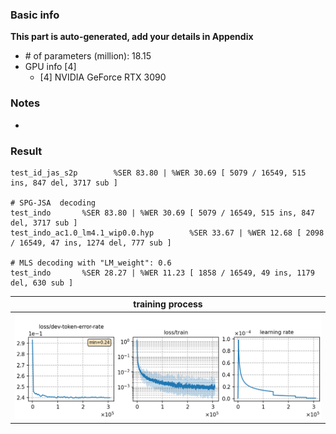 ### Basic info

**This part is auto-generated, add your details in Appendix**

* \# of parameters (million): 18.15
* GPU info \[4\]
  * \[4\] NVIDIA GeForce RTX 3090

### Notes

* 

### Result
```
test_id_jas_s2p        %SER 83.80 | %WER 30.69 [ 5079 / 16549, 515 ins, 847 del, 3717 sub ]

# SPG-JSA  decoding
test_indo       %SER 83.80 | %WER 30.69 [ 5079 / 16549, 515 ins, 847 del, 3717 sub ]
test_indo_ac1.0_lm4.1_wip0.0.hyp        %SER 33.67 | %WER 12.68 [ 2098 / 16549, 47 ins, 1274 del, 777 sub ]

# MLS decoding with "LM_weight": 0.6
test_indo       %SER 28.27 | %WER 11.23 [ 1858 / 16549, 49 ins, 1179 del, 630 sub ]
```

|     training process    |
|:-----------------------:|
|![tb-plot](./monitor.png)|
